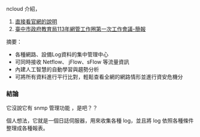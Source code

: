 
ncloud 介紹，
1. [直接看官網的說明](https://www.npartnertech.com/product_d.php?i=3)
2. [臺中市政府教育局113年網管工作圈第一次工作會議-簡報](https://docs.google.com/presentation/d/1M_bdKWdrOoLZ9AB8WmigGxcBh85bKeHeQN2EDOeTF20/edit)

摘要：
* 各種網路、設備Log資料的集中管理中心
* 可同時接收 Netflow、 jFlow、sFlow 等流量資訊
* 內建人工智慧的自動學習與趨勢分析
* 可將所有資料進行平行比對，輕鬆查看全網的網路情形並進行資安危機分

### 結論
它沒說它有 snmp 管理功能 ，是吧？？

個人想法，它就是一個日誌伺服器，用來收集各種 log，並且將 log 依照各種條件整理成各種報表。

